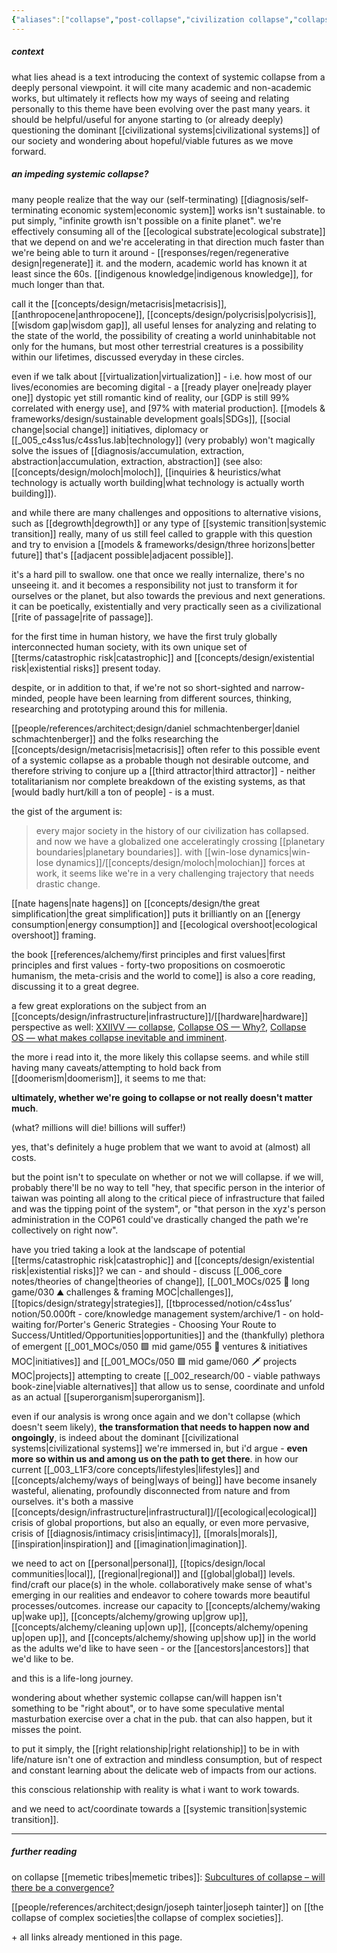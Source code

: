 ```yaml
---
{"aliases":["collapse","post-collapse","civilization collapse","collapse of our civilization","civilizational collapse","societal collapse"],"tags":["metacrisis","civilizationdesign","topic","🌿","essay"],"dg-publish":true,"notestage":["🌿"],"relevancescore":96,"created":"2024-08-23T17:05:23.902-03:00","updated":"2025-06-09T18:26:45.523-03:00","permalink":"/diagnosis/systemic-collapse/","dgPassFrontmatter":true}
---
```


##### context

what lies ahead is a text introducing the context of systemic collapse from a deeply personal viewpoint. it will cite many academic and non-academic works, but ultimately it reflects how my ways of seeing and relating personally to this theme have been evolving over the past many years. it should be helpful/useful for anyone starting to (or already deeply) questioning the dominant [[civilizational systems\|civilizational systems]] of our society and wondering about hopeful/viable futures as we move forward.

##### an impeding systemic collapse?

many people realize that the way our (self-terminating) [[diagnosis/self-terminating economic system\|economic system]] works isn't sustainable. to put simply, "infinite growth isn't possible on a finite planet". we're effectively consuming all of the [[ecological substrate\|ecological substrate]] that we depend on and we're accelerating in that direction much faster than we're being able to turn it around - [[responses/regen/regenerative design\|regenerate]] it. and the modern, academic world has known it at least since the 60s. [[indigenous knowledge\|indigenous knowledge]], for much longer than that.

call it the [[concepts/design/metacrisis\|metacrisis]], [[anthropocene\|anthropocene]], [[concepts/design/polycrisis\|polycrisis]], [[wisdom gap\|wisdom gap]], all useful lenses for analyzing and relating to the state of the world, the possibility of creating a world uninhabitable not only for the humans, but most other terrestrial creatures is a possibility within our lifetimes, discussed everyday in these circles.

even if we talk about [[virtualization\|virtualization]] - i.e. how most of our lives/economies are becoming digital - a [[ready player one\|ready player one]] dystopic yet still romantic  kind of reality, our [GDP is still 99% correlated with energy use], and [97% with material production]. [[models & frameworks/design/sustainable development goals\|SDGs]], [[social change\|social change]] initiatives, diplomacy or [[_005_c4ss1us/c4ss1us.lab\|technology]] (very probably) won't magically solve the issues of [[diagnosis/accumulation, extraction, abstraction\|accumulation, extraction, abstraction]] (see also: [[concepts/design/moloch\|moloch]], [[inquiries & heuristics/what technology is actually worth building\|what technology is actually worth building]]).

and while there are many challenges and oppositions to alternative visions, such as [[degrowth\|degrowth]] or any type of [[systemic transition\|systemic transition]] really, many of us still feel called to grapple with this question and try to envision a [[models & frameworks/design/three horizons\|better future]] that's [[adjacent possible\|adjacent possible]].

it's a hard pill to swallow. one that once we really internalize, there's no unseeing it. and it becomes a responsibility not just to transform it for ourselves or the planet, but also towards the previous and next generations. it can be poetically, existentially and very practically seen as a civilizational [[rite of passage\|rite of passage]].

for the first time in human history, we have the first truly globally interconnected human society, with its own unique set of [[terms/catastrophic risk\|catastrophic]] and [[concepts/design/existential risk\|existential risks]] present today.

despite, or in addition to that, if we're not so short-sighted and narrow-minded, people have been learning from different sources, thinking, researching and prototyping around this for millenia.

[[people/references/architect;design/daniel schmachtenberger\|daniel schmachtenberger]] and the folks researching the [[concepts/design/metacrisis\|metacrisis]] often refer to this possible event of a systemic collapse as a probable though not desirable outcome, and therefore striving to conjure up a [[third attractor\|third attractor]] - neither totalitarianism nor complete breakdown of the existing systems, as that [would badly hurt/kill a ton of people] - is a must.

the gist of the argument is:

> every major society in the history of our civilization has collapsed. and now we have a globalized one acceleratingly crossing [[planetary boundaries\|planetary boundaries]]. with [[win-lose dynamics\|win-lose dynamics]]/[[concepts/design/moloch\|molochian]] forces at work, it seems like we're in a very challenging trajectory that needs drastic change.

[[nate hagens\|nate hagens]] on [[concepts/design/the great simplification\|the great simplification]] puts it brilliantly on an [[energy consumption\|energy consumption]] and [[ecological overshoot\|ecological overshoot]] framing.

the book [[references/alchemy/first principles and first values\|first principles and first values - forty-two propositions on cosmoerotic humanism, the meta-crisis and the world to come]] is also a core reading, discussing it to a great degree.

a few great explorations on the subject from an [[concepts/design/infrastructure\|infrastructure]]/[[hardware\|hardware]] perspective as well: [XXIIVV — collapse](https://wiki.xxiivv.com/site/collapse.html),  [Collapse OS — Why?](http://collapseos.org/), [Collapse OS — what makes collapse inevitable and imminent](http://collapseos.org/civ.html).

the more i read into it, the more likely this collapse seems. and while still having many caveats/attempting to hold back from [[doomerism\|doomerism]], it seems to me that:

**ultimately, whether we're going to collapse or not really doesn't matter much**.

(what? millions will die! billions will suffer!)

yes, that's definitely a huge problem that we want to avoid at (almost) all costs.

but the point isn't to speculate on whether or not we will collapse. if we will, probably there'll be no way to tell "hey, that specific person in the interior of taiwan was pointing all along to the critical piece of infrastructure that failed and was the tipping point of the system", or "that person in the xyz's person administration in the COP61 could've drastically changed the path we're collectively on right now".

have you tried taking a look at the landscape of potential [[terms/catastrophic risk\|catastrophic]] and [[concepts/design/existential risk\|existential risks]]? we can - and should - discuss [[_006_core notes/theories of change\|theories of change]], [[_001_MOCs/025 🔷 long game/030 ⛰ challenges & framing MOC\|challenges]], [[topics/design/strategy\|strategies]], [[tbprocessed/notion/c4ss1us’ notion/50.000ft - core/knowledge management system/archive/1 - on hold-waiting for/Porter's Generic Strategies - Choosing Your Route to Success/Untitled/Opportunities\|opportunities]] and the (thankfully) plethora of emergent [[_001_MOCs/050 🟩 mid game/055 💼 ventures & initiatives MOC\|initiatives]] and [[_001_MOCs/050 🟩 mid game/060 🗡 projects MOC\|projects]] attempting to create [[_002_research/00 - viable pathways book-zine\|viable alternatives]] that allow us to sense, coordinate and unfold as an actual [[superorganism\|superorganism]].

even if our analysis is wrong once again and we don't collapse (which doesn't seem likely), **the transformation that needs to happen now and ongoingly**, is indeed about the dominant [[civilizational systems\|civilizational systems]] we're immersed in, but i'd argue - **even more so within us and among us on the path to get there**. in how our current [[_003_L1F3/core concepts/lifestyles\|lifestyles]] and [[concepts/alchemy/ways of being\|ways of being]] have become insanely wasteful, alienating, profoundly disconnected from nature and from ourselves. it's both a massive [[concepts/design/infrastructure\|infrastructural]]/[[ecological\|ecological]] crisis of global proportions, but also an equally, or even more pervasive, crisis of [[diagnosis/intimacy crisis\|intimacy]], [[morals\|morals]], [[inspiration\|inspiration]] and [[imagination\|imagination]].

we need to act on [[personal\|personal]], [[topics/design/local communities\|local]], [[regional\|regional]] and [[global\|global]] levels. find/craft our place(s) in the whole. collaboratively make sense of what's emerging in our realities and endeavor to cohere towards more beautiful processes/outcomes. increase our capacity to [[concepts/alchemy/waking up\|wake up]], [[concepts/alchemy/growing up\|grow up]], [[concepts/alchemy/cleaning up\|own up]], [[concepts/alchemy/opening up\|open up]], and [[concepts/alchemy/showing up\|show up]] in the world as the adults we'd like to have seen - or the [[ancestors\|ancestors]] that we'd like to be.

and this is a life-long journey.

wondering about whether systemic collapse can/will happen isn't something to be "right about", or to have some speculative mental masturbation exercise over a chat in the pub. that can also happen, but it misses the point. 

to put it simply, the [[right relationship\|right relationship]] to be in with life/nature isn't one of extraction and mindless consumption, but of respect and constant learning about the delicate web of impacts from our actions.

this conscious relationship with reality is what i want to work towards.

and we need to act/coordinate towards a [[systemic transition\|systemic transition]].

---
##### further reading

on collapse [[memetic tribes\|memetic tribes]]: [Subcultures of collapse – will there be a convergence?](https://jembendell.com/2025/06/08/subcultures-of-collapse-will-there-be-a-convergence/)

[[people/references/architect;design/joseph tainter\|joseph tainter]] on [[the collapse of complex societies\|the collapse of complex societies]].

\+ all links already mentioned in this page.